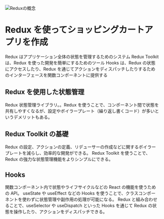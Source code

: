 ![Reduxの概念](/riadAin.gif)

# Redux を使ってショッピングカートアプリを作成

Redux はアプリケーション全体の状態を管理するためのシステム
Redux Toolkit は、Redux を使った開発を簡単にするためのツール
Hooks は、Redux の状態にアクセスしたり、Redux を通じてアクションをディスパッチしたりするためのインターフェースを関数コンポーネントに提供する

## Redux を使用した状態管理

Redux 状態管理ライブラリ。。Redux を使うことで、コンポーネント間で状態を共有しやすくなるが、設定やボイラープレート（繰り返し書くコード）が多いというデメリットもある。

## Redux Toolkit の基礎

Redux の設定、アクションの定義、リデューサーの作成などに関するボイラープレートを減らし、効率的な開発ができる。
Redux Toolkit を使うことで、Redux の強力な状態管理機能をよりシンプルにできる。

## Hooks

関数コンポーネント内で状態やライフサイクルなどの React の機能を使うための API。
useState や useEffect などの Hooks を使うことで、クラスコンポーネントを使わずに状態管理や副作用の処理が可能になる。
Redux と組み合わせることで、useSelector や useDispatch といった Hooks を通じて Redux の状態を操作したり、アクションをディスパッチできる。
